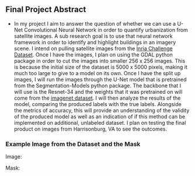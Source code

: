 ## Final Project Abstract

- In my project I aim to answer the question of whether we can use a U-Net Convolutional Neural Network in order to quantify urbanization from satellite images. A sub research goal is to use that neural network framework in order to identify and highlight buildings in an imagery scene. I intend on pulling satellite images from the [Inria Challenge Dataset](https://project.inria.fr/aerialimagelabeling/). Once I have the images, I plan on using the GDAL python package in order to cut the images into smaller 256 x 256 images. This is because the initial size of the dataset is 5000 x 5000 pixels, making it much too large to give to a model on its own. Once I have the split up images, I will run the images through the U-Net model that is pretrained from the Segmentation-Models python package. The backbone that I will use is the Resnet-34 and the weights that it was pretrained on will come from the [imagenet dataset](https://image-net.org/). I will then analyze the results of the model, comparing the produced labels with the true labels. Alongside the metrics of accuracy, this will provide an understanding of the validity of the produced model as well as an indication of if this method can be implemented on additional, unlabeled dataset. I plan on testing the final product on images from Harrisonburg, VA to see the outcomes. 

### Example Image from the Dataset and the Mask

Image:


Mask: